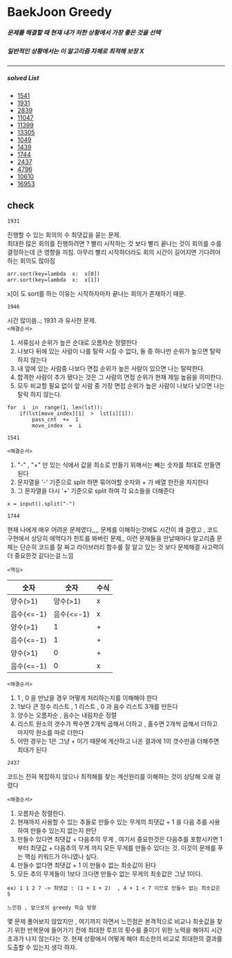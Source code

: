 # BaekJoon Greedy


#####  문제를 해결할 때 현재 내가 처한 상황에서 가장 좋은 것을 선택
##### 일반적인 상황에서는 이 알고리즘 자체로 최적해 보장 X 
***

##### solved List
* [1541](https://www.acmicpc.net/problem/1541)
* [1931](https://www.acmicpc.net/problem/1931)
* [2839](https://www.acmicpc.net/problem/2839)
* [11047](https://www.acmicpc.net/problem/11047)
* [11399](https://www.acmicpc.net/problem/11399)
* [13305](https://www.acmicpc.net/problem/13305)
* [1049](https://www.acmicpc.net/problem/1049)
* [1439](https://www.acmicpc.net/problem/1439)
* [1744](https://www.acmicpc.net/problem/1744)
* [2437](https://www.acmicpc.net/problem/2437)
* [4796](https://www.acmicpc.net/problem/4796)
* [10610](https://www.acmicpc.net/problem/10610)
* [16953](https://www.acmicpc.net/problem/16953)


## check 
`1931`

진행할 수 있는 회의의 수 최댓값을 묻는 문제. <br /> 
최대한 많은 회의를 진행하려면 ? 빨리 시작하는 것 보다 빨리 끝나는 것이 회의를 수를 결정하는데 큰 영향을 끼침. 아무리 빨리 시작하더라도 회의 시간이 길어지면 기다려야 하는 회의도 많아짐
```
arr.sort(key=lambda  x:  x[0])
arr.sort(key=lambda  x:  x[1])
```
x[0] 도 sort를 하는 이유는 시작하자마자 끝나는 회의가 존재하기 때문.

`1946`

시간 많이씀..;
1931 과 유사한 문제. <br />
`<해결순서>`
1. 서류심사 순위가 높은 순대로 오름차순 정렬한다
2. 나보다 뒤에 있는 사람이 나를 탈락 시킬 수 없다, 둘 중 하나만 순위가 높으면 탈락하지 않는다
3. 내 앞에 있는 사람중 나보다 면접 순위가 높은 사람이 있으면 나는 탈락한다.
4. 합격한 사람이 추가 됐다는 것은 그 사람의 면접 순위가 현재 제일 높음을 의미한다.  
5. 모두 비교할 필요 없이 앞 사람 중 가장 면접 순위가 높은 사람이 나보다 낮으면 나는 탈락 하지 않는다.

```
for  i  in  range(1, len(lst)):
	if(lst[move_index][1]  >  lst[i][1]):
		pass_cnt  +=  1
		move_index  =  i
```

`1541`

`<해결순서>`
1. "-" , "+" 만 있는 식에서 값을 최소로 만들기 위해서는 빼는 숫자를 최대로 만들면 된다
2. 문자열을 '-' 기준으로 split 하면 묶어야할 숫자와 + 가 배열 한칸을 차지한다
3. 그 문자열을 다시 '+' 기준으로 split 하여 각 요소들을 더해준다

```
x = input().split("-")
```

`1744`

현재 나에게 매우 어려운 문제였다,,,, 문제를 이해하는것에도 시간이 꽤 걸렸고 , 코드 구현에서 상당히 애먹다가 힌트를 봐버린 문제,,
이런 문제들을 만날때마다 알고리즘 문제는 단순히 코드를 잘 짜고 라이브러리 함수를 잘 알고 있는 것 보다 문제해결 사고력이 더 중요한것 같다는걸 느낌

`<핵심>`

|숫자|숫자|수식|
|--|--|--|
|양수(>1)|양수(>1)|x
|음수(<=-1)|음수(<=-1)|x
|양수(>1)|1|+
|음수(<=-1)|1|+
|양수(>1)|0|+
|음수(<=-1)|0|x

`<해결순서>`
1. 1 , 0 을 만났을 경우 어떻게 처리하는지를 이해해야 한다
2. 1보다 큰 정수 리스트 , 1 리스트 , 0 과 음수 리스트 3개를 만든다
3. 양수는 오름차순 , 음수는 내림차순 정렬
4. 리스트 원소의 갯수가 짝수면 2개씩 곱해서 더하고 , 홀수면 2개씩 곱해서 더하고 마지막 원소를 따로 더한다
5. 어떤 경우는 1은 그냥 + 이기 때문에 계산하고 나온 결과에 1의 갯수만큼 더해주면 최대가 된다

`2437`

코드는 전혀 복잡하지 않으나 최적해를 찾는 계산원리를 이해하는 것이 상당해 오래 걸렸다

`<해결순서>`
1. 오름차순 정렬한다. 
2. 현재까지 사용할 수 있는 추들로 만들수 있는 무게의 최댓값 + 1 을 다음 추를 사용하여 만들수 있는지 없는지 판단
3. 만들수 있다면 최댓값 + 다음추의 무게 , 여기서 중요한것은 다음추를 포함시키면 1 부터 최댓값 + 다음추의 무게 까지 모든 무게를 만들수 있다는 것. 이것이 문제를 푸는 핵심 키워드가 아니였나 싶다.
4. 만들수 없다면 최댓값 + 1 이 만들수 없는 최솟값이 된다
5. 모든 추의 무게들이 1보다 크다면 만들수 없는 무게의 최솟값은 그냥 1이다.

`ex) 1 1 2 7 -> 최댓값 : (1 + 1 + 2)  , 4 + 1 < 7 이므로 만들수 없는 최솟값은 5 `


`느낀점 , 앞으로의 greedy 학습 방향`

몇 문제 풀어보지 않았지만 , 여기까지 하면서 느낀점은 본격적으로 비교나 최솟값을 찾기 위한 반복문에 들어가기 전에 최대한 루프의 횟수를 줄이기 위한 노력을 해야지 시간초과가 나지 않는다는 것. 현재 상황에서 어떻게 해야 최소한의 비교로 최대한의 결과를 도출할 수 있는지 생각 하자.
